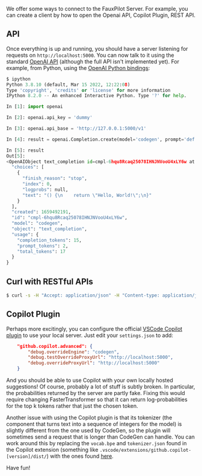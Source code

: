 We offer some ways to connect to the FauxPilot Server. For example, you can create a client by how to open the Openai API, Copilot Plugin, REST API.

## API

Once everything is up and running, you should have a server listening for requests on `http://localhost:5000`. You can now talk to it using the standard [OpenAI API](https://beta.openai.com/docs/api-reference/) (although the full API isn't implemented yet). For example, from Python, using the [OpenAI Python bindings](https://github.com/openai/openai-python):

```python
$ ipython
Python 3.8.10 (default, Mar 15 2022, 12:22:08)
Type 'copyright', 'credits' or 'license' for more information
IPython 8.2.0 -- An enhanced Interactive Python. Type '?' for help.

In [1]: import openai

In [2]: openai.api_key = 'dummy'

In [3]: openai.api_base = 'http://127.0.0.1:5000/v1'

In [4]: result = openai.Completion.create(model='codegen', prompt='def hello', max_tokens=16, temperature=0.1, stop=["\n\n"])

In [5]: result
Out[5]:
<OpenAIObject text_completion id=cmpl-6hqu8Rcaq25078IHNJNVooU4xLY6w at 0x7f602c3d2f40> JSON: {
  "choices": [
    {
      "finish_reason": "stop",
      "index": 0,
      "logprobs": null,
      "text": "() {\n    return \"Hello, World!\";\n}"
    }
  ],
  "created": 1659492191,
  "id": "cmpl-6hqu8Rcaq25078IHNJNVooU4xLY6w",
  "model": "codegen",
  "object": "text_completion",
  "usage": {
    "completion_tokens": 15,
    "prompt_tokens": 2,
    "total_tokens": 17
  }
}
```

## Curl with RESTful APIs

```bash
$ curl -s -H "Accept: application/json" -H "Content-type: application/json" -X POST -d '{"prompt":"def hello","max_tokens":100,"temperature":0.1,"stop":["\n\n"]}' http://localhost:5000/v1/engines/codegen/completions
```

## Copilot Plugin

Perhaps more excitingly, you can configure the official [VSCode Copilot plugin](https://marketplace.visualstudio.com/items?itemName=GitHub.copilot) to use your local server. Just edit your `settings.json` to add:

```json
    "github.copilot.advanced": {
        "debug.overrideEngine": "codegen",
        "debug.testOverrideProxyUrl": "http://localhost:5000",
        "debug.overrideProxyUrl": "http://localhost:5000"
    }
```

And you should be able to use Copilot with your own locally hosted suggestions! Of course, probably a lot of stuff is subtly broken. In particular, the probabilities returned by the server are partly fake. Fixing this would require changing FasterTransformer so that it can return log-probabilities for the top k tokens rather that just the chosen token.

Another issue with using the Copilot plugin is that its tokenizer (the component that turns text into a sequence of integers for the model) is slightly different from the one used by CodeGen, so the plugin will sometimes send a request that is longer than CodeGen can handle. You can work around this by replacing the `vocab.bpe` and `tokenizer.json` found in the Copilot extension (something like `.vscode/extensions/github.copilot-[version]/dist/`) with the ones found [here](https://github.com/moyix/fauxpilot/tree/main/copilot_proxy/cgtok/openai_format).

Have fun!
